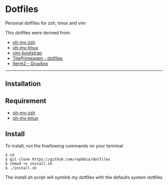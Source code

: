 # Dotfiles

Personal dotfiles for zsh, tmux and vim

This dotfiles were derived from:
- [oh-my-zsh](https://ohmyz.sh/)
- [oh-my-tmux](https://github.com/gpakosz/.tmux#tmux)
- [vim-bootstrap](https://vim-bootstrap.com/)
- [ThePrimeagen - dotfiles](https://github.com/erkrnt/awesome-streamerrc/tree/master/ThePrimeagen)
- [Iterm2 - Gruvbox](https://github.com/herrbischoff/iterm2-gruvbox)

---

## Installation
## Requirement
- [oh-my-zsh](https://ohmyz.sh/#install)
- [oh-my-tmux](https://github.com/gpakosz/.tmux#installation)

## Install
To install, run the fowllowing commands on your terminal

```
$ cd
$ git clone https://github.com/raphbia/dotfiles
$ chmod +x install.sh
$ ./install.sh
```

The install.sh script will symlink my dotfiles with the defaults system dotfiles
